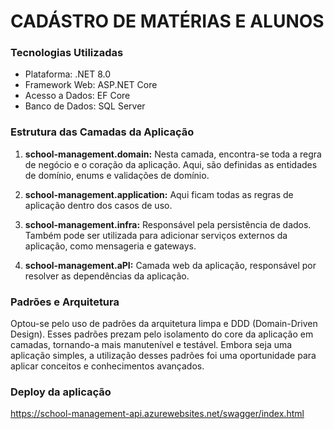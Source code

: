 # CADÁSTRO DE MATÉRIAS E ALUNOS


### Tecnologias Utilizadas

- Plataforma: .NET 8.0
- Framework Web: ASP.NET Core
- Acesso a Dados: EF Core
- Banco de Dados: SQL Server

### Estrutura das Camadas da Aplicação

1. **school-management.domain:** Nesta camada, encontra-se toda a regra de negócio e o coração da aplicação. Aqui, são definidas as entidades de domínio, enums e validações de domínio.

2. **school-management.application:** Aqui ficam todas as regras de aplicação dentro dos casos de uso. 

3. **school-management.infra:** Responsável pela persistência de dados. Também pode ser utilizada para adicionar serviços externos da aplicação, como mensageria e gateways.

4. **school-management.aPI:** Camada web da aplicação, responsável por resolver as dependências da aplicação.

### Padrões e Arquitetura

Optou-se pelo uso de padrões da arquitetura limpa e DDD (Domain-Driven Design). Esses padrões prezam pelo isolamento do core da aplicação em camadas, tornando-a mais manutenível e testável. Embora seja uma aplicação simples, a utilização desses padrões foi uma oportunidade para aplicar conceitos e conhecimentos avançados.

### Deploy da aplicação

https://school-management-api.azurewebsites.net/swagger/index.html


